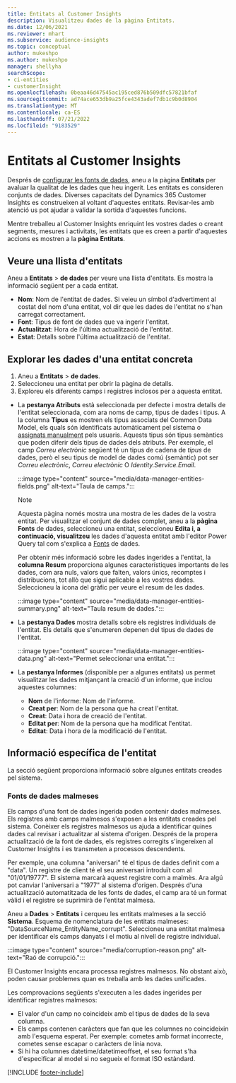 ```yaml
---
title: Entitats al Customer Insights
description: Visualitzeu dades de la pàgina Entitats.
ms.date: 12/06/2021
ms.reviewer: mhart
ms.subservice: audience-insights
ms.topic: conceptual
author: mukeshpo
ms.author: mukeshpo
manager: shellyha
searchScope:
- ci-entities
- customerInsight
ms.openlocfilehash: 0beaa46d47545ac195ced876b509dfc57821bfaf
ms.sourcegitcommit: ad74ace653db9a25fce4343adef7db1c9b0d8904
ms.translationtype: MT
ms.contentlocale: ca-ES
ms.lasthandoff: 07/21/2022
ms.locfileid: "9183529"
---
```

# <a name="entities-in-customer-insights"></a>Entitats al Customer Insights

Després de [configurar les fonts de dades](data-sources.md), aneu a la pàgina **Entitats** per avaluar la qualitat de les dades que heu ingerit. Les entitats es consideren conjunts de dades. Diverses capacitats del Dynamics 365 Customer Insights es construeixen al voltant d'aquestes entitats. Revisar-les amb atenció us pot ajudar a validar la sortida d'aquestes funcions.

Mentre treballeu al Customer Insights enriquint les vostres dades o creant segments, mesures i activitats, les entitats que es creen a partir d'aquestes accions es mostren a la **pàgina Entitats**.

## <a name="view-a-list-of-entities"></a>Veure una llista d'entitats

Aneu a **Entitats** > **de dades** per veure una llista d'entitats. Es mostra la informació següent per a cada entitat.

- **Nom**: Nom de l'entitat de dades. Si veieu un símbol d'advertiment al costat del nom d'una entitat, vol dir que les dades de l'entitat no s'han carregat correctament.
- **Font**: Tipus de font de dades que va ingerir l'entitat.
- **Actualitzat**: Hora de l'última actualització de l'entitat.
- **Estat**: Detalls sobre l'última actualització de l'entitat.

## <a name="explore-a-specific-entitys-data"></a>Explorar les dades d'una entitat concreta

1. Aneu a **Entitats** > **de dades**.
1. Seleccioneu una entitat per obrir la pàgina de detalls.  
1. Exploreu els diferents camps i registres inclosos per a aquesta entitat.

- La **pestanya Atributs** està seleccionada per defecte i mostra detalls de l'entitat seleccionada, com ara noms de camp, tipus de dades i tipus. A la columna **Tipus** es mostren els tipus associats del Common Data Model, els quals són identificats automàticament pel sistema o [assignats manualment](map-entities.md) pels usuaris. Aquests tipus són tipus semàntics que poden diferir dels tipus de dades dels atributs. Per exemple, el camp *Correu electrònic* següent té un tipus de cadena de *tipus* de dades, però el seu tipus de model de dades comú (semàntic) pot ser *Correu electrònic*, *Correu electrònic* O *Identity.Service.Email*.

   :::image type="content" source="media/data-manager-entities-fields.png" alt-text="Taula de camps.":::

   > [!NOTE]
   > Aquesta pàgina només mostra una mostra de les dades de la vostra entitat. Per visualitzar el conjunt de dades complet, aneu a la **pàgina Fonts** de dades, seleccioneu una entitat, seleccioneu **Edita i, a continuació, visualitzeu** les dades d'aquesta entitat amb l'editor Power Query tal com s'explica a [Fonts](data-sources.md) de dades.

   Per obtenir més informació sobre les dades ingerides a l'entitat, la **columna Resum** proporciona algunes característiques importants de les dades, com ara nuls, valors que falten, valors únics, recomptes i distribucions, tot allò que sigui aplicable a les vostres dades. Seleccioneu la icona del gràfic per veure el resum de les dades.

   :::image type="content" source="media/data-manager-entities-summary.png" alt-text="Taula resum de dades.":::

- La **pestanya Dades** mostra detalls sobre els registres individuals de l'entitat. Els detalls que s'enumeren depenen del tipus de dades de l'entitat.

   :::image type="content" source="media/data-manager-entities-data.png" alt-text="Permet seleccionar una entitat.":::

- La **pestanya Informes** (disponible per a algunes entitats) us permet visualitzar les dades mitjançant la creació d'un informe, que inclou aquestes columnes:

  - **Nom** de l'informe: Nom de l'informe.
  - **Creat per**: Nom de la persona que ha creat l'entitat.
  - **Creat**: Data i hora de creació de l'entitat.
  - **Editat per**: Nom de la persona que ha modificat l'entitat.
  - **Editat**: Data i hora de la modificació de l'entitat.

## <a name="entity-specific-information"></a>Informació específica de l'entitat

La secció següent proporciona informació sobre algunes entitats creades pel sistema.

### <a name="corrupted-data-sources"></a>Fonts de dades malmeses

Els camps d'una font de dades ingerida poden contenir dades malmeses. Els registres amb camps malmesos s'exposen a les entitats creades pel sistema. Conèixer els registres malmesos us ajuda a identificar quines dades cal revisar i actualitzar al sistema d'origen. Després de la propera actualització de la font de dades, els registres corregits s'ingereixen al Customer Insights i es transmeten a processos descendents. 

Per exemple, una columna "aniversari" té el tipus de dades definit com a "data". Un registre de client té el seu aniversari introduït com al "01/01/19777". El sistema marcarà aquest registre com a malmès. Ara algú pot canviar l'aniversari a "1977" al sistema d'origen. Després d'una actualització automatitzada de les fonts de dades, el camp ara té un format vàlid i el registre se suprimirà de l'entitat malmesa.

Aneu a **Dades** > **Entitats** i cerqueu les entitats malmeses a la secció **Sistema**. Esquema de nomenclatura de les entitats malmeses: "DataSourceName_EntityName_corrupt". Seleccioneu una entitat malmesa per identificar els camps danyats i el motiu al nivell de registre individual.

   :::image type="content" source="media/corruption-reason.png" alt-text="Raó de corrupció.":::

El Customer Insights encara processa registres malmesos. No obstant això, poden causar problemes quan es treballa amb les dades unificades.

Les comprovacions següents s'executen a les dades ingerides per identificar registres malmesos:

- El valor d'un camp no coincideix amb el tipus de dades de la seva columna.
- Els camps contenen caràcters que fan que les columnes no coincideixin amb l'esquema esperat. Per exemple: cometes amb format incorrecte, cometes sense escapar o caràcters de línia nova.
- Si hi ha columnes datetime/datetimeoffset, el seu format s'ha d'especificar al model si no segueix el format ISO estàndard.

[!INCLUDE [footer-include](includes/footer-banner.md)]
